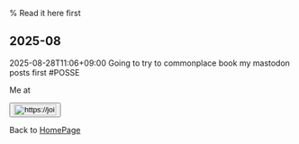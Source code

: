 % Read it here first

## 2025-08

2025-08-28T11:06+09:00
Going to try to commonplace book my mastodon posts first #POSSE



Me at
<form action='https://mastodon.sdf.org/@drbean'>
<button type='submit' class='btn'>
<img src='./mastodon.svg'
alt='https://joinmastodon.org/logos/wordmark-black-text.svg'
style='width:75px;height:20px'/>
</button></form>

Back to [HomePage](HomePage.html)
